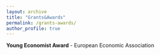 ```yaml
---
layout: archive
title: "Grants&Awards"
permalink: /grants-awards/
author_profile: true
---
```


**Young Economist Award** - European Economic Association
